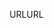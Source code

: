 <span data-ttu-id="60ec5-101">URL</span><span class="sxs-lookup"><span data-stu-id="60ec5-101">URL</span></span>